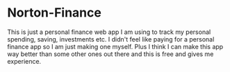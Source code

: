# Norton-Finance
This is just a personal finance web app I am using to track my personal spending, saving, investments etc. I didn't feel like paying for a personal finance app so I am just making one myself. Plus I think I can make this app way better than some other ones out there and this is free and gives me experience. 
